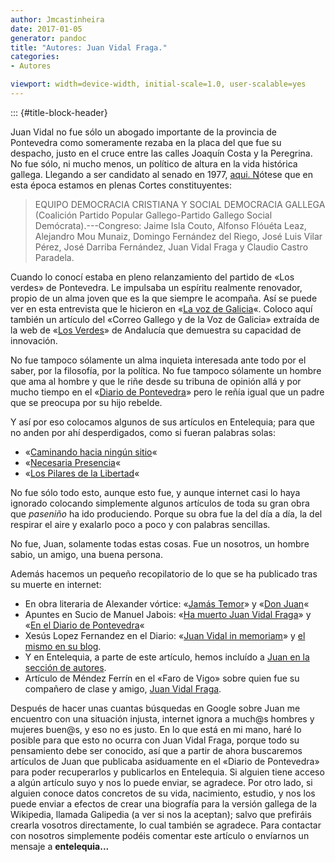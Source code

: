 ```yaml
---
author: Jmcastinheira
date: 2017-01-05
generator: pandoc
title: "Autores: Juan Vidal Fraga."
categories:
- Autores

viewport: width=device-width, initial-scale=1.0, user-scalable=yes
---
```


::: {#title-block-header}

Juan Vidal no fue sólo un abogado importante de la provincia de
Pontevedra como someramente rezaba en la placa del que fue su despacho,
justo en el cruce entre las calles Joaquín Costa y la Peregrina. No fue
sólo, ni mucho menos, un político de altura en la vida histórica
gallega. Llegando a ser candidato al senado en 1977, [aqui.
N](http://www.march.es/ceacs/biblioteca/proyectos/linz/Documento.asp?Reg=R-38317)ótese
que en esta época estamos en plenas Cortes constituyentes:

> EQUIPO DEMOCRACIA CRISTIANA Y SOCIAL DEMOCRACIA GALLEGA (Coalición
> Partido Popular Gallego-Partido Gallego Social Demócrata).---Congreso:
> Jaime Isla Couto, Alfonso Flóuéta Leaz, Alejandro Mou Munaiz, Domingo
> Fernández del Riego, José Luis Vilar Pérez, José Darriba Fernández,
> Juan Vidal Fraga y Claudio Castro Paradela.

Cuando lo conocí estaba en pleno relanzamiento del partido de «Los
verdes» de Pontevedra. Le impulsaba un espíritu realmente renovador,
propio de un alma joven que es la que siempre le acompaña. Así se puede
ver en esta entrevista que le hicieron en «[La voz de
Galicia](http://www.lavozdegalicia.es/hemeroteca/2003/05/10/1667498.shtml)«.
Coloco aquí también un artículo del «Correo Gallego y de la Voz de
Galicia» extraída de la web de «[Los
Verdes](https://es.wikipedia.org/wiki/Los_Verdes_de_Andaluc%C3%ADa)» de
Andalucía que demuestra su capacidad de innovación.

No fue tampoco sólamente un alma inquieta interesada ante todo por el
saber, por la filosofía, por la política. No fue tampoco sólamente un
hombre que ama al hombre y que le riñe desde su tribuna de opinión allá
y por mucho tiempo en el «[Diario de
Pontevedra](http://diariodepontevedra.galiciae.com/)» pero le reñía
igual que un padre que se preocupa por su hijo rebelde.

Y así por eso colocamos algunos de sus artículos en Entelequia; para que
no anden por ahí desperdigados, como si fueran palabras solas:

-   «[Caminando hacia ningún
    sitio](http://entelequia.info/Caminando-hacia-ningun-sitio.html)«
-   «[Necesaria
    Presencia](http://entelequia.info/Necesaria-Presencia.html)«
-   «[Los Pilares de la
    Libertad](http://entelequia.info/Los-Pilares-de-la-Libertad.html)«

No fue sólo todo esto, aunque esto fue, y aunque internet casi lo haya
ignorado colocando simplemente algunos artículos de toda su gran obra
que *paseniño* ha ido produciendo. Porque su obra fue la del día a día,
la del respirar el aire y exalarlo poco a poco y con palabras sencillas.

No fue, Juan, solamente todas estas cosas. Fue un nosotros, un hombre
sabio, un amigo, una buena persona.

Además hacemos un pequeño recopilatorio de lo que se ha publicado tras
su muerte en internet:

-   En obra literaria de Alexander vórtice: «[Jamás
    Temor](http://alexandervortice.lacoctelera.net/post/2009/05/17/jamas-temor)»
    y «[Don
    Juan](http://alexandervortice.lacoctelera.net/post/2009/06/22/don-juan)«
-   Apuntes en Sucio de Manuel Jabois: «[Ha muerto Juan Vidal
    Fraga](http://www.manueljabois.com/2009/06/ha-muerto-juan-vidal-fraga.html)»
    y «[En el Diario de
    Pontevedra](http://diariodepontevedra.galiciae.com/nova/33906.html)«
-   Xesús Lopez Fernandez en el Diario: «[Juan Vidal in
    memoriam](http://diariodepontevedra.galiciae.com/nova/34015.html)» y
    [el mismo en su
    blog](http://xesuslopez.blogspot.com/2009/06/juan-vidal-in-memorian.html).
-   Y en Entelequia, a parte de este artículo, hemos incluído a [Juan en
    la sección de
    autores](http://entelequia.bligoo.com/content/view/514268/Autores-Juan-Vidal-Fraga.html).
-   Artículo de Méndez Ferrín en el «Faro de Vigo» sobre quien fue su
    compañero de clase y amigo, [Juan Vidal
    Fraga](http://www.farodevigo.es/secciones/noticia.jsp?pRef=2009062600_5_342240__Opinion-Juan-Vidal-Fraga).

Después de hacer unas cuantas búsquedas en Google sobre Juan me
encuentro con una situación injusta, internet ignora a much@s hombres y
mujeres buen@s, y eso no es justo. En lo que está en mi mano, haré lo
posible para que esto no ocurra con Juan Vidal Fraga, porque todo su
pensamiento debe ser conocido, así que a partir de ahora buscaremos
artículos de Juan que publicaba asiduamente en el «Diario de Pontevedra»
para poder recuperarlos y publicarlos en Entelequia. Si alguien tiene
acceso a algún artículo suyo y nos lo puede enviar, se agradece. Por
otro lado, si alguien conoce datos concretos de su vida, nacimiento,
estudio, y nos los puede enviar a efectos de crear una biografía para la
versión gallega de la Wikipedia, llamada Galipedia (a ver si nos la
aceptan); salvo que prefiráis crearla vosotros directamente, lo cual
también se agradece. Para contactar con nosotros simplemente podéis
comentar este artículo o envíarnos un mensaje a **entelequia...**

 
